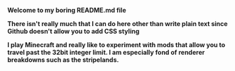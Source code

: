 <b align="left" max-width="10px">Welcome to my boring README.md file<b>
<p>There isn't really much that I can do here other than write plain text since Github doesn't allow you to add CSS styling</p>
<p width="100%">
  <p width="33%">I play Minecraft and really like to experiment with mods that allow you to travel past the 32bit integer limit. I am especially fond of renderer breakdowns such as the stripelands.</p>
</p>
